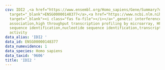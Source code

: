 ```yaml
---
csv: IDI2 ,<a href="https://www.ensembl.org/Homo_sapiens/Gene/Summary?db=core;g=ENSG00000148377"
  target="_blank">ENSG00000148377</a>,<a href="https://www.ncbi.nlm.nih.gov/pubmed/28369544"
  target="_blank"><i class="fas fa-file"></i></a>",genetic interference,functional
  association,high throughput transcription profiling by microarray, HF73 cells,nucleotide
  sequence identification,nucleotide sequence identification,transcriptional regulation,up-regulates
  activity
data_alias: 'IDI2 '
data_id: ENSG00000148377
data_numevidence: 1
data_species: Homo sapiens
data_taxid: '9606'
title: 'IDI2 '
---
```

